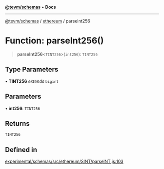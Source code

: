 [**@tevm/schemas**](../../README.md) • **Docs**

***

[@tevm/schemas](../../modules.md) / [ethereum](../README.md) / parseInt256

# Function: parseInt256()

> **parseInt256**\<`TINT256`\>(`int256`): `TINT256`

## Type Parameters

• **TINT256** *extends* `bigint`

## Parameters

• **int256**: `TINT256`

## Returns

`TINT256`

## Defined in

[experimental/schemas/src/ethereum/SINT/parseINT.js:103](https://github.com/evmts/tevm-monorepo/blob/main/experimental/schemas/src/ethereum/SINT/parseINT.js#L103)
